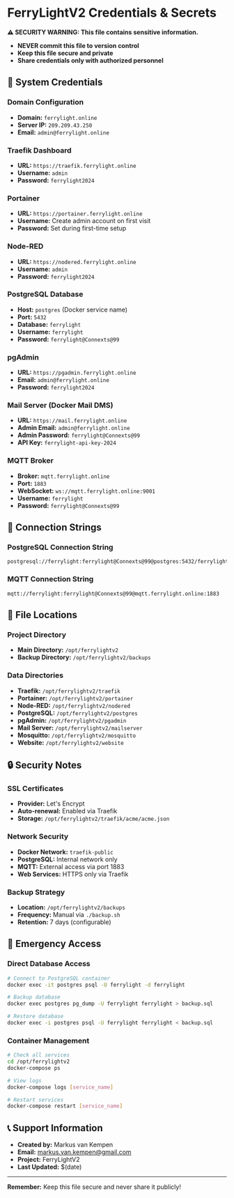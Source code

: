 # FerryLightV2 Credentials & Secrets

**⚠️ SECURITY WARNING: This file contains sensitive information.**
- **NEVER commit this file to version control**
- **Keep this file secure and private**
- **Share credentials only with authorized personnel**

## 🔐 System Credentials

### Domain Configuration
- **Domain:** `ferrylight.online`
- **Server IP:** `209.209.43.250`
- **Email:** `admin@ferrylight.online`

### Traefik Dashboard
- **URL:** `https://traefik.ferrylight.online`
- **Username:** `admin`
- **Password:** `ferrylight2024`

### Portainer
- **URL:** `https://portainer.ferrylight.online`
- **Username:** Create admin account on first visit
- **Password:** Set during first-time setup

### Node-RED
- **URL:** `https://nodered.ferrylight.online`
- **Username:** `admin`
- **Password:** `ferrylight2024`

### PostgreSQL Database
- **Host:** `postgres` (Docker service name)
- **Port:** `5432`
- **Database:** `ferrylight`
- **Username:** `ferrylight`
- **Password:** `ferrylight@Connexts@99`

### pgAdmin
- **URL:** `https://pgadmin.ferrylight.online`
- **Email:** `admin@ferrylight.online`
- **Password:** `ferrylight2024`

### Mail Server (Docker Mail DMS)
- **URL:** `https://mail.ferrylight.online`
- **Admin Email:** `admin@ferrylight.online`
- **Admin Password:** `ferrylight@Connexts@99`
- **API Key:** `ferrylight-api-key-2024`

### MQTT Broker
- **Broker:** `mqtt.ferrylight.online`
- **Port:** `1883`
- **WebSocket:** `ws://mqtt.ferrylight.online:9001`
- **Username:** `ferrylight`
- **Password:** `ferrylight@Connexts@99`

## 🔧 Connection Strings

### PostgreSQL Connection String
```
postgresql://ferrylight:ferrylight@Connexts@99@postgres:5432/ferrylight
```

### MQTT Connection String
```
mqtt://ferrylight:ferrylight@Connexts@99@mqtt.ferrylight.online:1883
```

## 📁 File Locations

### Project Directory
- **Main Directory:** `/opt/ferrylightv2`
- **Backup Directory:** `/opt/ferrylightv2/backups`

### Data Directories
- **Traefik:** `/opt/ferrylightv2/traefik`
- **Portainer:** `/opt/ferrylightv2/portainer`
- **Node-RED:** `/opt/ferrylightv2/nodered`
- **PostgreSQL:** `/opt/ferrylightv2/postgres`
- **pgAdmin:** `/opt/ferrylightv2/pgadmin`
- **Mail Server:** `/opt/ferrylightv2/mailserver`
- **Mosquitto:** `/opt/ferrylightv2/mosquitto`
- **Website:** `/opt/ferrylightv2/website`

## 🔒 Security Notes

### SSL Certificates
- **Provider:** Let's Encrypt
- **Auto-renewal:** Enabled via Traefik
- **Storage:** `/opt/ferrylightv2/traefik/acme/acme.json`

### Network Security
- **Docker Network:** `traefik-public`
- **PostgreSQL:** Internal network only
- **MQTT:** External access via port 1883
- **Web Services:** HTTPS only via Traefik

### Backup Strategy
- **Location:** `/opt/ferrylightv2/backups`
- **Frequency:** Manual via `./backup.sh`
- **Retention:** 7 days (configurable)

## 🚨 Emergency Access

### Direct Database Access
```bash
# Connect to PostgreSQL container
docker exec -it postgres psql -U ferrylight -d ferrylight

# Backup database
docker exec postgres pg_dump -U ferrylight ferrylight > backup.sql

# Restore database
docker exec -i postgres psql -U ferrylight ferrylight < backup.sql
```

### Container Management
```bash
# Check all services
cd /opt/ferrylightv2
docker-compose ps

# View logs
docker-compose logs [service_name]

# Restart services
docker-compose restart [service_name]
```

## 📞 Support Information

- **Created by:** Markus van Kempen
- **Email:** markus.van.kempen@gmail.com
- **Project:** FerryLightV2
- **Last Updated:** $(date)

---

**Remember:** Keep this file secure and never share it publicly! 